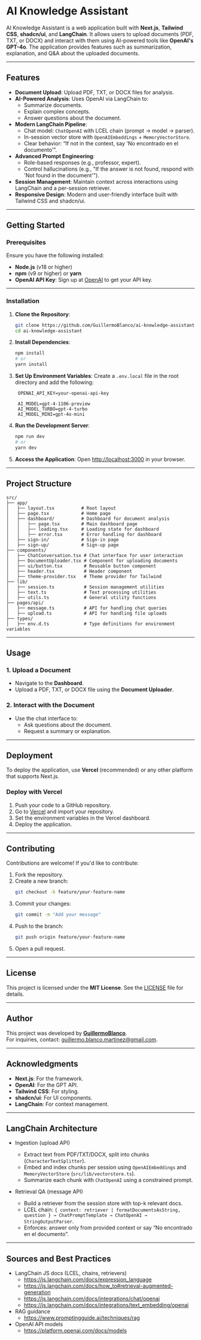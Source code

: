 # AI Knowledge Assistant

AI Knowledge Assistant is a web application built with **Next.js**, **Tailwind CSS**, **shadcn/ui**, and **LangChain**. It allows users to upload documents (PDF, TXT, or DOCX) and interact with them using AI-powered tools like **OpenAI's GPT-4o**. The application provides features such as summarization, explanation, and Q&A about the uploaded documents.

---

## **Features**
- **Document Upload**: Upload PDF, TXT, or DOCX files for analysis.
- **AI-Powered Analysis**: Uses OpenAI via LangChain to:
  - Summarize documents.
  - Explain complex concepts.
  - Answer questions about the document.
- **Modern LangChain Pipeline**:
  - Chat model: `ChatOpenAI` with LCEL chain (prompt → model → parser).
  - In-session vector store with `OpenAIEmbeddings` + `MemoryVectorStore`.
  - Clear behavior: “If not in the context, say 'No encontrado en el documento'”.
- **Advanced Prompt Engineering**:
  - Role-based responses (e.g., professor, expert).
  - Control hallucinations (e.g., "If the answer is not found, respond with 'Not found in the document'").
- **Session Management**: Maintain context across interactions using LangChain and a per-session retriever.
- **Responsive Design**: Modern and user-friendly interface built with Tailwind CSS and shadcn/ui.

---

## **Getting Started**

### **Prerequisites**
Ensure you have the following installed:
- **Node.js** (v18 or higher)
- **npm** (v9 or higher) or **yarn**
- **OpenAI API Key**: Sign up at [OpenAI](https://platform.openai.com/signup/) to get your API key.

---

### **Installation**

1. **Clone the Repository**:
   ```bash
   git clone https://github.com/GuillermoBlanco/ai-knowledge-assistant.git
   cd ai-knowledge-assistant
   ```

2. **Install Dependencies**:
   ```bash
   npm install
   # or
   yarn install
   ```

3. **Set Up Environment Variables**:
   Create a `.env.local` file in the root directory and add the following:
   ```env
    OPENAI_API_KEY=your-openai-api-key
    
    AI_MODEL=gpt-4-1106-preview
    AI_MODEL_TURBO=gpt-4-turbo
    AI_MODEL_MINI=gpt-4o-mini
   ```

4. **Run the Development Server**:
   ```bash
   npm run dev
   # or
   yarn dev
   ```

5. **Access the Application**:
   Open [http://localhost:3000](http://localhost:3000) in your browser.

---

## **Project Structure**

```plaintext
src/
├── app/
│   ├── layout.tsx          # Root layout
│   ├── page.tsx            # Home page
│   ├── dashboard/          # Dashboard for document analysis
│   │   ├── page.tsx        # Main dashboard page
│   │   ├── loading.tsx     # Loading state for dashboard
│   │   ├── error.tsx       # Error handling for dashboard
│   ├── sign-in/            # Sign-in page
│   ├── sign-up/            # Sign-up page
├── components/
│   ├── ChatConversation.tsx # Chat interface for user interaction
│   ├── DocumentUploader.tsx # Component for uploading documents
│   ├── ui/button.tsx        # Reusable button component
│   ├── header.tsx           # Header component
│   ├── theme-provider.tsx   # Theme provider for Tailwind
├── lib/
│   ├── session.ts           # Session management utilities
│   ├── text.ts              # Text processing utilities
│   ├── utils.ts             # General utility functions
├── pages/api/
│   ├── message.ts           # API for handling chat queries
│   ├── upload.ts            # API for handling file uploads
├── types/
│   ├── env.d.ts             # Type definitions for environment variables
```

---

## **Usage**

### **1. Upload a Document**
- Navigate to the **Dashboard**.
- Upload a PDF, TXT, or DOCX file using the **Document Uploader**.

### **2. Interact with the Document**
- Use the chat interface to:
  - Ask questions about the document.
  - Request a summary or explanation.

---

## **Deployment**

To deploy the application, use **Vercel** (recommended) or any other platform that supports Next.js.

### **Deploy with Vercel**
1. Push your code to a GitHub repository.
2. Go to [Vercel](https://vercel.com/) and import your repository.
3. Set the environment variables in the Vercel dashboard.
4. Deploy the application.

---

## **Contributing**

Contributions are welcome! If you'd like to contribute:
1. Fork the repository.
2. Create a new branch:
   ```bash
   git checkout -b feature/your-feature-name
   ```
3. Commit your changes:
   ```bash
   git commit -m "Add your message"
   ```
4. Push to the branch:
   ```bash
   git push origin feature/your-feature-name
   ```
5. Open a pull request.

---

## **License**

This project is licensed under the **MIT License**. See the [LICENSE](LICENSE) file for details.

---

## **Author**

This project was developed by **[GuillermoBlanco](https://github.com/GuillermoBlanco)**.  
For inquiries, contact: [guillermo.blanco.martinez@gmail.com](mailto:guillermo.blanco.martinez@gmail.com).

---

## **Acknowledgments**
- **Next.js**: For the framework.
- **OpenAI**: For the GPT API.
- **Tailwind CSS**: For styling.
- **shadcn/ui**: For UI components.
- **LangChain**: For context management.

---

## LangChain Architecture

- Ingestion (upload API)
  - Extract text from PDF/TXT/DOCX, split into chunks (`CharacterTextSplitter`).
  - Embed and index chunks per session using `OpenAIEmbeddings` and `MemoryVectorStore` (`src/lib/vectorstore.ts`).
  - Summarize each chunk with `ChatOpenAI` using a constrained prompt.

- Retrieval QA (message API)
  - Build a retriever from the session store with top-k relevant docs.
  - LCEL chain: `{ context: retriever | formatDocumentsAsString, question } → ChatPromptTemplate → ChatOpenAI → StringOutputParser`.
  - Enforces: answer only from provided context or say “No encontrado en el documento”.

---

## Sources and Best Practices

- LangChain JS docs (LCEL, chains, retrievers)
  - https://js.langchain.com/docs/expression_language
  - https://js.langchain.com/docs/how_to#retrieval-augmented-generation
  - https://js.langchain.com/docs/integrations/chat/openai
  - https://js.langchain.com/docs/integrations/text_embedding/openai
- RAG guidance
  - https://www.promptingguide.ai/techniques/rag
- OpenAI API models
  - https://platform.openai.com/docs/models
